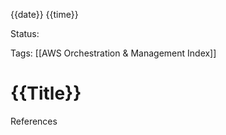 {{date}} {{time}}

Status:

Tags:
[[AWS Orchestration & Management Index]]

# {{Title}}




References 
[]()